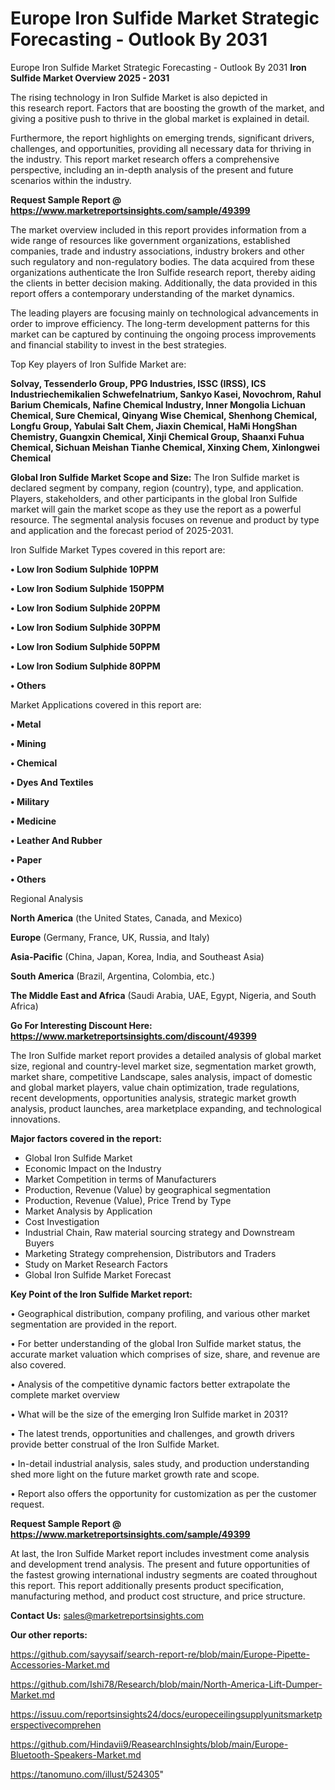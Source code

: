 # Europe Iron Sulfide Market Strategic Forecasting - Outlook By 2031
Europe Iron Sulfide Market Strategic Forecasting - Outlook By 2031
<Strong> Iron Sulfide Market Overview 2025 - 2031</strong>

The rising technology in Iron Sulfide Market is also depicted in this research report. Factors that are boosting the growth of the market, and giving a positive push to thrive in the global market is explained in detail.

Furthermore, the report highlights on emerging trends, significant drivers, challenges, and opportunities, providing all necessary data for thriving in the industry. This report market research offers a comprehensive perspective, including an in-depth analysis of the present and future scenarios within the industry.

<strong>Request Sample Report @ <a href=https://www.marketreportsinsights.com/sample/49399>https://www.marketreportsinsights.com/sample/49399</a></strong>

The market overview included in this report provides information from a wide range of resources like government organizations, established companies, trade and industry associations, industry brokers and other such regulatory and non-regulatory bodies. The data acquired from these organizations authenticate the Iron Sulfide research report, thereby aiding the clients in better decision making. Additionally, the data provided in this report offers a contemporary understanding of the market dynamics.

The leading players are focusing mainly on technological advancements in order to improve efficiency. The long-term development patterns for this market can be captured by continuing the ongoing process improvements and financial stability to invest in the best strategies.

Top Key players of Iron Sulfide Market are:

<strong>Solvay, Tessenderlo Group, PPG Industries, ISSC (IRSS), ICS Industriechemikalien Schwefelnatrium, Sankyo Kasei, Novochrom, Rahul Barium Chemicals, Nafine Chemical Industry, Inner Mongolia Lichuan Chemical, Sure Chemical, Qinyang Wise Chemical, Shenhong Chemical, Longfu Group, Yabulai Salt Chem, Jiaxin Chemical, HaMi HongShan Chemistry, Guangxin Chemical, Xinji Chemical Group, Shaanxi Fuhua Chemical, Sichuan Meishan Tianhe Chemical, Xinxing Chem, Xinlongwei Chemical</strong>

<strong><b>Global Iron Sulfide Market Scope and Size:</b></strong>
The Iron Sulfide market is declared segment by company, region (country), type, and application. Players, stakeholders, and other participants in the global Iron Sulfide market will gain the market scope as they use the report as a powerful resource. The segmental analysis focuses on revenue and product by type and application and the forecast period of 2025-2031.

Iron Sulfide Market Types covered in this report are:

<strong>•  Low Iron Sodium Sulphide 10PPM

•  Low Iron Sodium Sulphide 150PPM

•  Low Iron Sodium Sulphide 20PPM

•  Low Iron Sodium Sulphide 30PPM

•  Low Iron Sodium Sulphide 50PPM

•  Low Iron Sodium Sulphide 80PPM

•  Others</strong>

Market Applications covered in this report are:

<strong>•  Metal

•  Mining

•  Chemical

•  Dyes And Textiles

•  Military

•  Medicine

•  Leather And Rubber

•  Paper

•  Others</strong> 

Regional Analysis

<strong>North America</strong> (the United States, Canada, and Mexico)

<strong>Europe</strong> (Germany, France, UK, Russia, and Italy)

<strong>Asia-Pacific</strong> (China, Japan, Korea, India, and Southeast Asia)

<strong>South America</strong> (Brazil, Argentina, Colombia, etc.)

<strong>The Middle East and Africa</strong> (Saudi Arabia, UAE, Egypt, Nigeria, and South Africa)

<strong>Go For Interesting Discount Here: <a href=https://www.marketreportsinsights.com/discount/49399>https://www.marketreportsinsights.com/discount/49399</a></strong>

The Iron Sulfide market report provides a detailed analysis of global market size, regional and country-level market size, segmentation market growth, market share, competitive Landscape, sales analysis, impact of domestic and global market players, value chain optimization, trade regulations, recent developments, opportunities analysis, strategic market growth analysis, product launches, area marketplace expanding, and technological innovations.

<strong><b>Major factors covered in the report:</b></strong>
<ul>
  <li>Global Iron Sulfide Market </li>
  <li>Economic Impact on the Industry</li>
  <li>Market Competition in terms of Manufacturers</li>
  <li>Production, Revenue (Value) by geographical segmentation</li>
  <li>Production, Revenue (Value), Price Trend by Type</li>
  <li>Market Analysis by Application</li>
  <li>Cost Investigation</li>
  <li>Industrial Chain, Raw material sourcing strategy and Downstream Buyers</li>
  <li>Marketing Strategy comprehension, Distributors and Traders</li>
  <li>Study on Market Research Factors</li>
  <li>Global Iron Sulfide Market Forecast</li>
</ul>

<strong><b>Key Point of the Iron Sulfide Market report:</b></strong>

• Geographical distribution, company profiling, and various other market segmentation are provided in the report.

• For better understanding of the global Iron Sulfide market status, the accurate market valuation which comprises of size, share, and revenue are also covered.

• Analysis of the competitive dynamic factors better extrapolate the complete market overview

• What will be the size of the emerging Iron Sulfide market in 2031?

• The latest trends, opportunities and challenges, and growth drivers provide better construal of the Iron Sulfide Market.

• In-detail industrial analysis, sales study, and production understanding shed more light on the future market growth rate and scope.

• Report also offers the opportunity for customization as per the customer request.

<strong>Request Sample Report @ <a href=https://www.marketreportsinsights.com/sample/49399>https://www.marketreportsinsights.com/sample/49399</a></strong>

At last, the Iron Sulfide Market report includes investment come analysis and development trend analysis. The present and future opportunities of the fastest growing international industry segments are coated throughout this report. This report additionally presents product specification, manufacturing method, and product cost structure, and price structure.

<strong>Contact Us:</strong>
sales@marketreportsinsights.com

<strong>Our other reports:</strong>

<a href=https://github.com/sayysaif/search-report-re/blob/main/Europe-Pipette-Accessories-Market.md>https://github.com/sayysaif/search-report-re/blob/main/Europe-Pipette-Accessories-Market.md</a>

<a href=https://github.com/Ishi78/Research/blob/main/North-America-Lift-Dumper-Market.md>https://github.com/Ishi78/Research/blob/main/North-America-Lift-Dumper-Market.md</a>

<a href=https://issuu.com/reportsinsights24/docs/europeceilingsupplyunitsmarketperspectivecomprehen>https://issuu.com/reportsinsights24/docs/europeceilingsupplyunitsmarketperspectivecomprehen</a>

<a href=https://github.com/Hindavii9/ReasearchInsights/blob/main/Europe-Bluetooth-Speakers-Market.md>https://github.com/Hindavii9/ReasearchInsights/blob/main/Europe-Bluetooth-Speakers-Market.md</a>

<a href=https://tanomuno.com/illust/524305>https://tanomuno.com/illust/524305</a>"
